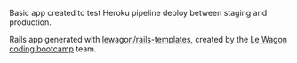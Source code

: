 Basic app created to test Heroku pipeline deploy between staging and production.






Rails app generated with [lewagon/rails-templates](https://github.com/lewagon/rails-templates), created by the [Le Wagon coding bootcamp](https://www.lewagon.com) team.
